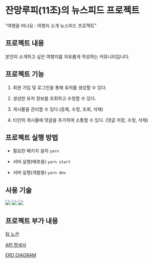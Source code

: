 # 잔망루피(11조)의 뉴스피드 프로젝트 
“여행을 떠나요 : 여행지 소개 뉴스피드 프로젝트”

## 프로젝트 내용

본인이 소개하고 싶은 여행지를 자유롭게 작성하는 커뮤니티입니다.

## 프로젝트 기능

1. 회원 가입 및 로그인을 통해 유저를 생성할 수 있다.

2. 생성한 유저 정보를 조회하고 수정할 수 있다.

3. 게시물을 관리할 수 있다.(등록, 수정, 조회, 삭제)

4. 타인의 게시물에 댓글을 추가하여 소통할 수 있다. (댓글 저장, 수정, 삭제)

## 프로젝트 실행 방법

- 필요한 패키지 설치
  `yarn`

- 서버 실행(배포용)
  `yarn start`

- 서버 실행(개발용)
  `yarn dev`

## 사용 기술
  <img src="https://img.shields.io/badge/node.js-339933?style=for-the-badge&logo=Node.js&logoColor=white">
  <img src="https://img.shields.io/badge/javascript-F7DF1E?style=for-the-badge&logo=javascript&logoColor=black"> 
  <img src="https://img.shields.io/badge/mysql-4479A1?style=for-the-badge&logo=mysql&logoColor=white"> 


## 프로젝트 부가 내용

[팀 노션](https://teamsparta.notion.site/zanmang-roopy-09cfc1b37dda4094bde8933def7a89a9)

[API 명세서](https://legendary-tea-bca.notion.site/11-API-968e42c3b7e944faab9f93c0a68c893a)

[ERD DIAGRAM](https://www.figma.com/board/1q7tC0USbRgF7kf9nnzLwF/team11-erd-diagram?t=9nsRGRCoAAPqybYd-1)
